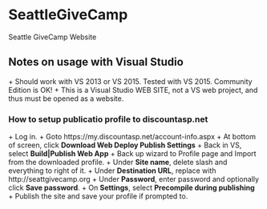 # SeattleGiveCamp
Seattle GiveCamp Website

<h2>Notes on usage with Visual Studio</h2>
+ Should work with VS 2013 or VS 2015. Tested with VS 2015. Community Edition is OK!
+ This is a Visual Studio WEB SITE, not a VS web project, and thus must be opened as a website.

<h3>How to setup publicatio profile to discountasp.net</h3>
+ Log in.
+ Goto https://my.discountasp.net/account-info.aspx 
+ At bottom of screen, click <b>Download Web Deploy Publish Settings</b>
+ Back in VS, select <b>Build|Publish Web App</b>
+ Back up wizard to Profile page and Import from the downloaded profile.
+ Under <b>Site name</b>, delete slash and everything to right of it.
+ Under <b>Destination URL</b>, replace with http://seattgivecamp.org
+ Under <b>Password</b>, enter password and optionally click <b>Save password</b>.
+ On <b>Settings</b>, select <b>Precompile during publishing</b>
+ Publish the site and save your profile if prompted to.
